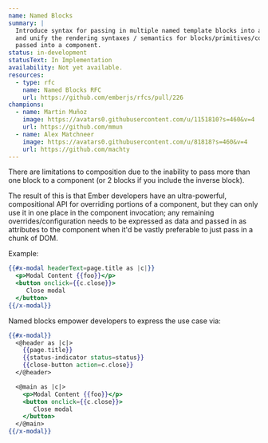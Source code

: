 ```yaml
---
name: Named Blocks
summary: |
  Introduce syntax for passing in multiple named template blocks into a component,
  and unify the rendering syntaxes / semantics for blocks/primitives/component-factories
  passed into a component.
status: in-development
statusText: In Implementation
availability: Not yet available.
resources:
  - type: rfc
    name: Named Blocks RFC
    url: https://github.com/emberjs/rfcs/pull/226
champions:
  - name: Martin Muñoz
    image: https://avatars0.githubusercontent.com/u/1151810?s=460&v=4
    url: https://github.com/mmun
  - name: Alex Matchneer
    image: https://avatars0.githubusercontent.com/u/81818?s=460&v=4
    url: https://github.com/machty
---
```

There are limitations to composition due to the inability to pass more than one block to a
component (or 2 blocks if you include the inverse block).

The result of this is that Ember developers have an ultra-powerful, compositional API
for overriding portions of a component, but they can only use it in one place in the
component invocation; any remaining overrides/configuration needs to be expressed as data
and passed in as attributes to the component when it'd be vastly preferable to just pass
in a chunk of DOM.

Example:

```hbs
{{#x-modal headerText=page.title as |c|}}
  <p>Modal Content {{foo}}</p>
  <button onclick={{c.close}}>
     Close modal
  </button>
{{/x-modal}}
```

Named blocks empower developers to express the use case via:

```hbs
{{#x-modal}}
  <@header as |c|>
    {{page.title}}
    {{status-indicator status=status}}
    {{close-button action=c.close}}
  </@header>

  <@main as |c|>
    <p>Modal Content {{foo}}</p>
    <button onclick={{c.close}}>
       Close modal
    </button>
  </@main>
{{/x-modal}}
```
